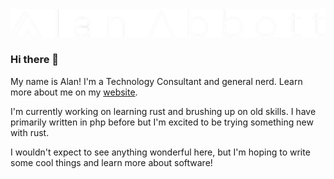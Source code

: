 <picture>
 <source media="(prefers-color-scheme: dark)" srcset="logo-white.png">
 <source media="(prefers-color-scheme: light)" srcset="logo-black.png">
 <img alt="Alan Abbott" src="logo-white.png">
</picture>

### Hi there 👋

My name is Alan! I'm a Technology Consultant and general nerd. Learn more about me on my [website](https://alanabbott.me).

I'm currently working on learning rust and brushing up on old skills. I have primarily written in php before but I'm excited to be trying something new with rust.

I wouldn't expect to see anything wonderful here, but I'm hoping to write some cool things and learn more about software!

<!--
**alabbott/alabbott** is a ✨ _special_ ✨ repository because its `README.md` (this file) appears on your GitHub profile.

Here are some ideas to get you started:

- 🔭 I’m currently working on ...
- 🌱 I’m currently learning ...
- 👯 I’m looking to collaborate on ...
- 🤔 I’m looking for help with ...
- 💬 Ask me about ...
- 📫 How to reach me: ...
- 😄 Pronouns: ...
- ⚡ Fun fact: ...
-->
